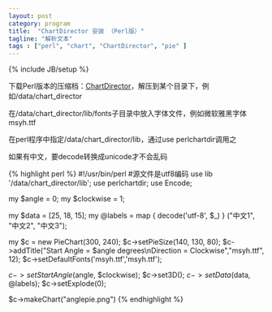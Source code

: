```yaml
---
layout: post
category: program
title:  "ChartDirector 安装 （Perl版）"
tagline: "解析文本"
tags : ["perl", "chart", "ChartDirector", "pie" ] 
---
```

{% include JB/setup %}
 
下载Perl版本的压缩档：[ChartDirector](http://www.advsofteng.com/download.html)，解压到某个目录下，例如/data/chart_director

在/data/chart_director/lib/fonts子目录中放入字体文件，例如微软雅黑字体msyh.ttf

在perl程序中指定/data/chart_director/lib，通过use perlchartdir调用之

如果有中文，要decode转换成unicode才不会乱码

{% highlight perl %}
#!/usr/bin/perl
#源文件是utf8编码
use lib '/data/chart_director/lib';
use perlchartdir;
use Encode;
 
my $angle = 0;
my $clockwise = 1;
 
my $data = [25, 18, 15];
my @labels = map { decode('utf-8', $_) } ("中文1", "中文2", "中文3");
 
my $c = new PieChart(300, 240);
$c->setPieSize(140, 130, 80);
$c->addTitle("Start Angle = $angle degrees\nDirection = Clockwise","msyh.ttf", 12);
$c->setDefaultFonts('msyh.ttf','msyh.ttf');
 
$c->setStartAngle($angle, $clockwise);
$c->set3D();
$c->setData($data, \@labels);
$c->setExplode(0);
 
$c->makeChart("anglepie.png")
{% endhighlight %}
